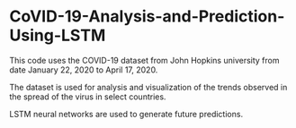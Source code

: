 # CoVID-19-Analysis-and-Prediction-Using-LSTM

This code uses the COVID-19 dataset from John Hopkins university from date January 22, 2020 to April 17, 2020. <br>

The dataset is used for analysis and visualization of the trends observed in the spread of the virus in select countries. <br>

LSTM neural networks are used to generate future predictions.
